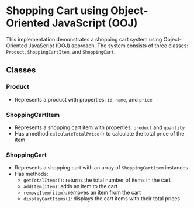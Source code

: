 # Shopping Cart using Object-Oriented JavaScript (OOJ)

This implementation demonstrates a shopping cart system using Object-Oriented JavaScript (OOJ) approach. The system consists of three classes: `Product`, `ShoppingCartItem`, and `ShoppingCart`.

## Classes

### Product

* Represents a product with properties: `id`, `name`, and `price`

### ShoppingCartItem

* Represents a shopping cart item with properties: `product` and `quantity`
* Has a method `calculateTotalPrice()` to calculate the total price of the item

### ShoppingCart

* Represents a shopping cart with an array of `ShoppingCartItem` instances
* Has methods:
	+ `getTotalItems()`: returns the total number of items in the cart
	+ `addItem(item)`: adds an item to the cart
	+ `removeItem(item)`: removes an item from the cart
	+ `displayCartItems()`: displays the cart items with their total prices

